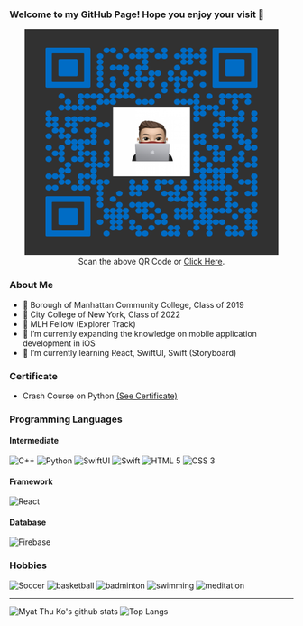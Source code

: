 ### Welcome to my GitHub Page! Hope you enjoy your visit 🙏
<div align="center">
  <img src="https://raw.githubusercontent.com/MyatThuKo/MyatThuKo/master/icons/nfqrcode.png?raw=true" alt="Portfolio QRCode" height="400" width="450" /> <br />
  Scan the above QR Code or <a href="https://www.myatthuko.com" target="_blank" rel="noopener noreferrer">Click Here</a>.
</div>

<!-- End of Social Links -->

### About Me
- 🎒 Borough of Manhattan Community College, Class of 2019
- 🎒 City College of New York, Class of 2022
- 💼 MLH Fellow (Explorer Track)
- 🔭 I’m currently expanding the knowledge on mobile application development in iOS
- 🌱 I’m currently learning React, SwiftUI, Swift (Storyboard) 

<!-- End of About Me -->

### Certificate 
- Crash Course on Python <a href="https://coursera.org/share/6344d6059e457649bd55f19744ea8fd3" target="_blank"> (See Certificate) </a>

### Programming Languages 
#### Intermediate 
  <div> 
  <img src="https://img.icons8.com/color/48/000000/c-plus-plus-logo.png" alt="C++"/> 
  <img src="https://img.icons8.com/color/48/000000/python.png" alt="Python"/> 
  <img src="https://img.icons8.com/fluent/48/000000/swiftui.png" alt="SwiftUI"/>  
  <img src="https://img.icons8.com/fluent/48/000000/swift.png" alt="Swift"/> 
  <img src="https://img.icons8.com/color/48/000000/html-5.png" alt="HTML 5"/>
  <img src="https://img.icons8.com/color/48/000000/css3.png" alt="CSS 3"/>
  </div> 
  
#### Framework
  <img src="https://img.icons8.com/officel/48/000000/react.png" alt="React"/>
  
#### Database
  <img src="https://img.icons8.com/color/48/000000/google-firebase-console.png" alt="Firebase"/>
<!-- End of Technical Skills --> 

### Hobbies
<div> 
  <img src="https://img.icons8.com/android/48/fa314a/football2.png" alt="Soccer"/>
  <img src="https://img.icons8.com/cotton/48/000000/basketball--v1.png" alt="basketball"/>
  <img src="https://img.icons8.com/color/48/000000/badminton.png" alt="badminton"/>
  <img src="https://img.icons8.com/emoji/48/fa314a/man-swimming.png" alt="swimming"/>
  <img src="https://img.icons8.com/color/48/000000/guru.png" alt="meditation"/>
  
---
![Myat Thu Ko's github stats](https://github-readme-stats.vercel.app/api?username=MyatThuKo&show_icons=true&count_private=true&theme=dark)
![Top Langs](https://github-readme-stats.vercel.app/api/top-langs/?username=MyatThuKo&layout=compact&theme=dark)

[website]: https://myatthuko.com
[twitter]: https://twitter.com/myatthu_ko
[LinkedIn]: https://www.linkedin.com/in/myat-thu-ko-089938178/
